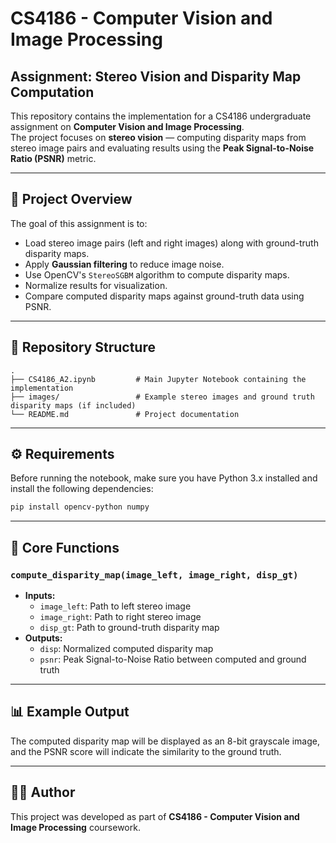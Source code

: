 # CS4186 - Computer Vision and Image Processing  
## Assignment: Stereo Vision and Disparity Map Computation

This repository contains the implementation for a CS4186 undergraduate assignment on **Computer Vision and Image Processing**.  
The project focuses on **stereo vision** — computing disparity maps from stereo image pairs and evaluating results using the **Peak Signal-to-Noise Ratio (PSNR)** metric.

---

## 📜 Project Overview

The goal of this assignment is to:
- Load stereo image pairs (left and right images) along with ground-truth disparity maps.
- Apply **Gaussian filtering** to reduce image noise.
- Use OpenCV's `StereoSGBM` algorithm to compute disparity maps.
- Normalize results for visualization.
- Compare computed disparity maps against ground-truth data using PSNR.

---

## 📂 Repository Structure

```
.
├── CS4186_A2.ipynb         # Main Jupyter Notebook containing the implementation
├── images/                 # Example stereo images and ground truth disparity maps (if included)
└── README.md               # Project documentation
```

---

## ⚙️ Requirements

Before running the notebook, make sure you have Python 3.x installed and install the following dependencies:

```bash
pip install opencv-python numpy
```

---

## 🧮 Core Functions

### `compute_disparity_map(image_left, image_right, disp_gt)`
- **Inputs:**  
  - `image_left`: Path to left stereo image  
  - `image_right`: Path to right stereo image  
  - `disp_gt`: Path to ground-truth disparity map
- **Outputs:**  
  - `disp`: Normalized computed disparity map  
  - `psnr`: Peak Signal-to-Noise Ratio between computed and ground truth

---

## 📊 Example Output

The computed disparity map will be displayed as an 8-bit grayscale image, and the PSNR score will indicate the similarity to the ground truth.

---

## 👨‍💻 Author
This project was developed as part of **CS4186 - Computer Vision and Image Processing** coursework.
